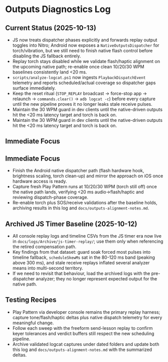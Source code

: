 # Outputs Diagnostics Log

## Current Status (2025-10-13)
- JS now treats dispatcher phases explicitly and forwards replay output toggles into Nitro; Android now exposes a `NativeOutputsDispatcher` for torch/vibration, but we still need to finish native flash control before disabling the JS fallback entirely.
- Replay torch stays disabled while we validate flash/haptic alignment on the upcoming native path; re-enable once clean 10/20/30 WPM baselines consistently land <20 ms.
- `scripts/analyze-logcat.ps1` now ingests `PlaybackDispatchEvent` telemetry and reports scheduled/actual coverage so dispatcher gaps surface immediately.
- Keep the reset ritual (`STOP_REPLAY` broadcast -> force-stop app -> relaunch -> `commands.clear()` -> `adb logcat -c`) before every capture until the new pipeline proves it no longer leaks stale receive pulses.
- Maintain the 30 WPM guard in dev clients until the native-driven outputs hit the <20 ms latency target and torch is back on.
- Maintain the 30 WPM guard in dev clients until the native-driven outputs hit the <20 ms latency target and torch is back on.
## Immediate Focus
## Immediate Focus
- Finish the Android native dispatcher path (flash hardware hook, brightness scaling, torch clean-up) and mirror the approach on iOS once hardware access is ready.
- Capture fresh Play Pattern runs at 10/20/30 WPM (torch still off) once the native path lands, verifying <20 ms audio->flash/haptic and reviewing dispatch-phase coverage.
- Re-enable torch plus SOS/receive validations after the baseline holds, archiving results in this log and `docs/outputs-alignment-notes.md`.
## Archived JS Timer Baseline (2025-10-12)
- All console replay logs and timeline CSVs from the JS timer era now live in `docs/logs/Archive/js-timer-replay/`; use them only when referencing the retired compensation path.
- Key findings from that dataset: guard soak forced most pulses into timeline fallback, `scheduleSkewMs` sat in the 80-120 ms band (peaking above 300 ms), and stale receive replays inflated several analyzer means into multi-second territory.
- If we need to revisit that behaviour, load the archived logs with the pre-dispatcher analyzer; they no longer represent expected output for the native path.

## Testing Recipes
- Play Pattern via developer console remains the primary replay harness; capture tone/flash/haptic deltas plus native dispatch telemetry for every meaningful change.
- Follow each sweep with the freeform send-lesson replay to confirm keyer tolerances and verdict buffers still respect the new scheduling pipeline.
- Archive validated logcat captures under dated folders and update both this log and `docs/outputs-alignment-notes.md` with the summarized deltas.

